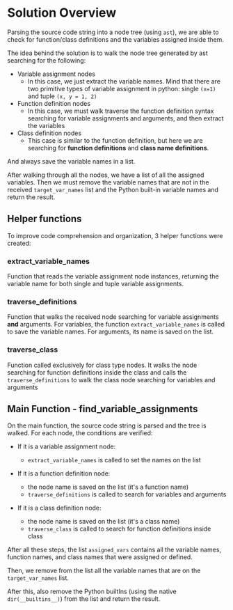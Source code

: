 # Solution Overview

Parsing the source code string into a node tree (using `ast`), we are able to check for function/class definitions and the variables assigned inside them.

The idea behind the solution is to walk the node tree generated by ast searching for the following:

- Variable assignment nodes
  - In this case, we just extract the variable names. Mind that there are two primitive types of variable assignment in python: single `(x=1)` and tuple `(x, y = 1, 2)`
- Function definition nodes
  - In this case, we must walk traverse the function definition syntax searching for variable assignments and arguments, and then extract the variables
- Class definition nodes
  - This case is similar to the function definition, but here we are searching for **function definitions** and **class name definitions**.

And always save the variable names in a list.
<br>

After walking through all the nodes, we have a list of all the assigned variables. Then we must remove the variable names that are not in the received `target_var_names` list and the Python built-in variable names and return the result.


## Helper functions

To improve code comprehension and organization, 3 helper functions were created:

### extract_variable_names

Function that reads the variable assignment node instances, returning the variable name for both single and tuple variable assignments.


### traverse_definitions

Function that walks the received node searching for variable assignments **and** arguments. 
For variables, the function `extract_variable_names` is called to save the variable names. 
For arguments, its name is saved on the list.


### traverse_class

Function called exclusively for class type nodes. It walks the node searching for function definitions inside the class and calls the `traverse_definitions` to walk the class node searching for variables and arguments


## Main Function - find_variable_assignments

On the main function, the source code string is parsed and the tree is walked. 
For each node, the conditions are verified:

- If it is a variable assignment node:
  - `extract_variable_names` is called to set the names on the list

- If it is a function definition node:
  - the node name is saved on the list (it's a function name)
  - `traverse_definitions` is called to search for variables and arguments

- If it is a class definition node:
  - the node name is saved on the list (it's a class name)
  - `traverse_class` is called to search for function definitions inside class

After all these steps, the list `assigned_vars` contains all the variable names, function names, and class names that were assigned or defined.

Then, we remove from the list all the variable names that are on the `target_var_names` list.

After this, also remove the Python builtIns (using the native `dir(__builtins__)`) from the list and return the result.